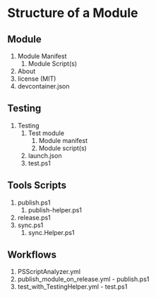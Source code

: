 # Structure of a Module

## Module

   1. Module Manifest
      1. Module Script(s)
   2. About
   3. license (MIT)
   4. devcontainer.json

## Testing

   1. Testing
      1. Test module
         1. Module manifest
         2. Module script(s)
      2. launch.json
      3. test.ps1

## Tools Scripts

   1. publish.ps1
      1. publish-helper.ps1
   2. release.ps1
   3. sync.ps1
      1. sync.Helper.ps1

## Workflows

   1. PSScriptAnalyzer.yml
   2. publish_module_on_release.yml - publish.ps1
   3. test_with_TestingHelper.yml - test.ps1
